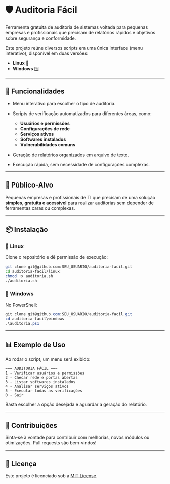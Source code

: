 # 🛡️ Auditoria Fácil

Ferramenta gratuita de auditoria de sistemas voltada para pequenas empresas e profissionais que precisam de relatórios rápidos e objetivos sobre segurança e conformidade.

Este projeto reúne diversos scripts em uma única interface (menu interativo), disponível em duas versões:

* **Linux** 🐧
* **Windows** 🪟

---

## 🚀 Funcionalidades

* Menu interativo para escolher o tipo de auditoria.
* Scripts de verificação automatizados para diferentes áreas, como:

  * **Usuários e permissões**
  * **Configurações de rede**
  * **Serviços ativos**
  * **Softwares instalados**
  * **Vulnerabilidades comuns**
* Geração de relatórios organizados em arquivo de texto.
* Execução rápida, sem necessidade de configurações complexas.

---

## 🎯 Público-Alvo

Pequenas empresas e profissionais de TI que precisam de uma solução **simples, gratuita e acessível** para realizar auditorias sem depender de ferramentas caras ou complexas.

---

## 📦 Instalação

### 🔹 Linux

Clone o repositório e dê permissão de execução:

```bash
git clone git@github.com:SEU_USUARIO/auditoria-facil.git
cd auditoria-facil/linux
chmod +x auditoria.sh
./auditoria.sh
```

### 🔹 Windows

No PowerShell:

```powershell
git clone git@github.com:SEU_USUARIO/auditoria-facil.git
cd auditoria-facil\windows
.\auditoria.ps1
```

---

## 📊 Exemplo de Uso

Ao rodar o script, um menu será exibido:

```
=== AUDITORIA FÁCIL ===
1 - Verificar usuários e permissões
2 - Checar rede e portas abertas
3 - Listar softwares instalados
4 - Analisar serviços ativos
5 - Executar todas as verificações
0 - Sair
```

Basta escolher a opção desejada e aguardar a geração do relatório.

---

## 🤝 Contribuições

Sinta-se à vontade para contribuir com melhorias, novos módulos ou otimizações.
Pull requests são bem-vindos!

---

## 📜 Licença

Este projeto é licenciado sob a [MIT License](LICENSE).
